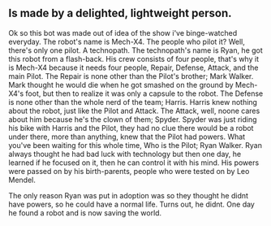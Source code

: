 ## Is made by a delighted, lightweight person.
Ok so this bot was made out of idea of the show i've binge-watched everyday.
The robot's name is Mech-X4.
The people who pilot it? Well, there's only one pilot. A technopath.
The technopath's name is Ryan, he got this robot from a flash-back.
His crew consists of four people, that's why it is Mech-X4 because it needs four people, Repair, Defense, Attack, and the main Pilot.
The Repair is none other than the Pilot's brother; Mark Walker.
Mark thought he would die when he got smashed on the ground by Mech-X4's foot, but then to realize it was only a capsule to the robot.
The Defense is none other than the whole nerd of the team; Harris. 
Harris knew nothing about the robot, just like the Pilot and Attack.
The Attack, well, noone cares about him because he's the clown of them; Spyder.
Spyder was just riding his bike with Harris and the Pilot, they had no clue there would be a robot under there, more than anything, knew that the Pilot had powers.
What you've been waiting for this whole time, Who is the Pilot; Ryan Walker.
Ryan always thought he had bad luck with technology but then one day, he learned if he focused on it, then he can control it with his mind. His powers were passed on by his birth-parents, people who were tested on by Leo Mendel. 


The only reason Ryan was put in adoption was so they thought he didnt have powers, so he could have a normal life.
Turns out, he didnt. One day he found a robot and is now saving the world.
